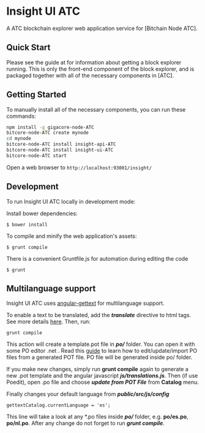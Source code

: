 # Insight UI ATC 

A ATC blockchain explorer web application service for [Bitchain Node ATC].

## Quick Start

Please see the guide at for information about getting a block explorer running. This is only the front-end component of the block explorer, and is packaged together with all of the necessary components in [ATC].

## Getting Started

To manually install all of the necessary components, you can run these commands:

```bash
npm install -g gigacore-node-ATC
bitcore-node-ATC create mynode
cd mynode
bitcore-node-ATC install insight-api-ATC
bitcore-node-ATC install insight-ui-ATC
bitcore-node-ATC start
```

Open a web browser to `http://localhost:93001/insight/`

## Development

To run Insight UI ATC locally in development mode:

Install bower dependencies:

```
$ bower install
```

To compile and minify the web application's assets:

```
$ grunt compile
```

There is a convenient Gruntfile.js for automation during editing the code

```
$ grunt
```

## Multilanguage support

Insight UI ATC uses [angular-gettext](http://angular-gettext.rocketeer.be) for multilanguage support.

To enable a text to be translated, add the ***translate*** directive to html tags. See more details [here](http://angular-gettext.rocketeer.be/dev-guide/annotate/). Then, run:

```
grunt compile
```

This action will create a template.pot file in ***po/*** folder. You can open it with some PO editor .net . Read this [guide](http://angular-gettext.rocketeer.be/dev-guide/translate/) to learn how to edit/update/import PO files from a generated POT file. PO file will be generated inside po/ folder.

If you make new changes, simply run **grunt compile** again to generate a new .pot template and the angular javascript ***js/translations.js***. Then (if use Poedit), open .po file and choose ***update from POT File*** from **Catalog** menu.

Finally changes your default language from ***public/src/js/config***

```
gettextCatalog.currentLanguage = 'es';
```

This line will take a look at any *.po files inside ***po/*** folder, e.g.
**po/es.po**, **po/nl.po**. After any change do not forget to run ***grunt
compile***.


